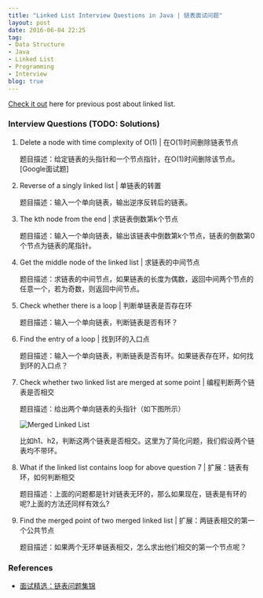```yaml
---
title: "Linked List Interview Questions in Java | 链表面试问题"
layout: post
date: 2016-06-04 22:25
tag:
- Data Structure
- Java
- Linked List
- Programming
- Interview
blog: true
---
```


[Check it out](https://fluency03.github.io//linked-list-interview-question/) here for previous post about linked list.

### Interview Questions (TODO: Solutions)

1. Delete a node with time complexity of O(1) \| 在O(1)时间删除链表节点

   题目描述：给定链表的头指针和一个节点指针，在O(1)时间删除该节点。[Google面试题]



2. Reverse of a singly linked list \| 单链表的转置

   题目描述：输入一个单向链表，输出逆序反转后的链表。



3. The kth node from the end \| 求链表倒数第k个节点

   题目描述：输入一个单向链表，输出该链表中倒数第k个节点，链表的倒数第0个节点为链表的尾指针。



4. Get the middle node of the linked list \| 求链表的中间节点

   题目描述：求链表的中间节点，如果链表的长度为偶数，返回中间两个节点的任意一个，若为奇数，则返回中间节点。



5. Check whether there is a loop \| 判断单链表是否存在环

   题目描述：输入一个单向链表，判断链表是否有环？



6. Find the entry of a loop \| 找到环的入口点

   题目描述：输入一个单向链表，判断链表是否有环。如果链表存在环，如何找到环的入口点？



7. Check whether two linked list are merged at some point \| 编程判断两个链表是否相交

   题目描述：给出两个单向链表的头指针（如下图所示）

   ![Merged Linked List][1]

   比如h1、h2，判断这两个链表是否相交。这里为了简化问题，我们假设两个链表均不带环。



8. What if the linked list contains loop for above question 7 \| 扩展：链表有环，如何判断相交

   题目描述：上面的问题都是针对链表无环的，那么如果现在，链表是有环的呢?上面的方法还同样有效么?



9. Find the merged point of two merged linked list \| 扩展：两链表相交的第一个公共节点

   题目描述：如果两个无环单链表相交，怎么求出他们相交的第一个节点呢？










### References

* [面试精选：链表问题集锦][2]



[1]: https://raw.githubusercontent.com/fluency03/fluency03.github.io/master/assets/images/2to1.jpg
[2]: http://wuchong.me/blog/2014/03/25/interview-link-questions/
